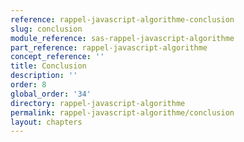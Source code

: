 ```yaml
---
reference: rappel-javascript-algorithme-conclusion
slug: conclusion
module_reference: sas-rappel-javascript-algorithme
part_reference: rappel-javascript-algorithme
concept_reference: ''
title: Conclusion
description: ''
order: 8
global_order: '34'
directory: rappel-javascript-algorithme
permalink: rappel-javascript-algorithme/conclusion
layout: chapters
---
```

